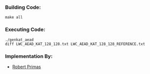 ### Building Code:

    make all

### Executing Code:

    ./genkat_aead
    diff LWC_AEAD_KAT_128_128.txt LWC_AEAD_KAT_128_128_REFERENCE.txt

### Implementation By:

* [Robert Primas](https://rprimas.github.io)
